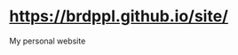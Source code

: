 # <a href="https://brdppl.github.io/site/" target="_blank">https://brdppl.github.io/site/</a><br>
My personal website
